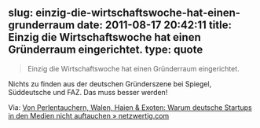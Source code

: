 slug: einzig-die-wirtschaftswoche-hat-einen-grunderraum
date: 2011-08-17 20:42:11
title: Einzig die Wirtschaftswoche hat einen Gründerraum eingerichtet.
type: quote
---

> Einzig die Wirtschaftswoche hat einen Gründerraum eingerichtet.

Nichts zu finden aus der deutschen Gründerszene bei Spiegel, Süddeutsche und FAZ. Das muss besser werden!

 Via: [Von Perlentauchern, Walen, Haien & Exoten: Warum deutsche Startups in den Medien nicht auftauchen » netzwertig.com](http://netzwertig.com/2011/08/15/von-perlentauchern-walen-haien-exoten-warum-deutsche-startups-in-den-medien-nicht-stattfinden/)
